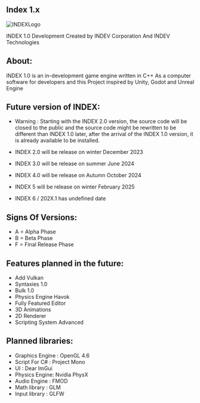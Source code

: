 ## Index 1.x
![INDEXLogo](https://github.com/INDEV-Technologies/INDEX-1/assets/126918321/7a42ca68-94b4-408e-8eca-1d41fe880c06)

INDEX 1.0 Development
Created by INDEV Corporation And INDEV Technologies

## About:
INDEX 1.0 is an in-development game engine written in C++
As a computer software for developers and this Project inspired by Unity, Godot and Unreal Engine

## Future version of INDEX:
* Warning : Starting with the INDEX 2.0 version, the source code will be closed to the public and the source code might be rewritten to be different than INDEX 1.0 later, after the arrival of the INDEX 1.0 version, it is already available to be installed.

* INDEX 2.0 will be release on winter December 2023
* INDEX 3.0 will be release on summer June 2024
* INDEX 4.0 will be release on Autumn October 2024
* INDEX 5 will be release on winter February 2025
* INDEX 6 / 202X.1 has undefined date

## Signs Of Versions:
* A = Alpha Phase
* B = Beta Phase
* F = Final Release Phase

## Features planned in the future:
* Add Vulkan
* Syntaxies 1.0
* Bulk 1.0
* Physics Engine Havok
* Fully Featured Editor
* 3D Animations
* 2D Renderer
* Scripting System Advanced

## Planned libraries:
* Graphics Engine : OpenGL 4.6
* Script For C# : Project Mono
* UI : Dear ImGui
* Physics Engine: Nvidia PhysX
* Audio Engine : FMOD
* Math library : GLM
* Input library : GLFW
